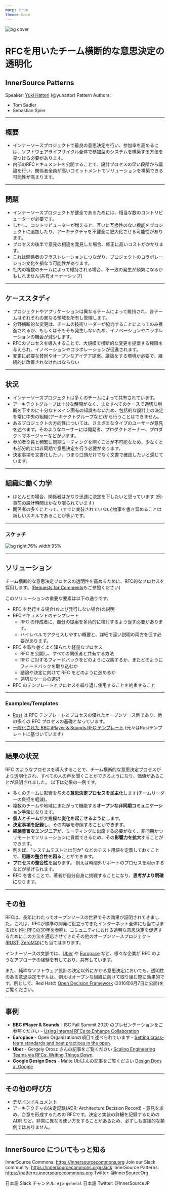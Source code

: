 ```yaml
---
marp: true
theme: base
---
```


<!--
class: isccover
-->

![bg cover](../assets/img/isccover2.png)

# RFCを用いたチーム横断的な意思決定の透明化

## InnerSource Patterns

Speaker: [Yuki Hattori]() (@yuhattor)
Pattern Authors:

* Tom Sadler
* Sebastian Spier

---

<!--
header: '**InnerSource Patterns: RFCを用いたチーム横断的な意思決定の透明化**'
paginate: true
class: slides
footer: '@yuhattor'
-->

## 概要

* インナーソースプロジェクトで最良の意思決定を行い、参加率を高めるには、ソフトウェアライフサイクル全体で参加型のシステムを構築する方法を見つける必要があります。
* 内部のRFCドキュメントを公開することで、設計プロセスの早い段階から議論を行い、関係者全員が高いコミットメントでソリューションを構築できる可能性が高まります。

---

## 問題

* インナーソースプロジェクトが健全であるためには、相当な数のコントリビューターが必要です。
* しかし、コントリビューターが増えると、互いに互換性のない機能をプロジェクトに追加したり、アーキテクチャを不健全に肥大化させる可能性があります。
* プロセスの後半で意見の相違を発見した場合、修正に高いコストがかかります。
* これは関係者のフラストレーションにつながり、プロジェクトのコラボレーション文化を損なう可能性があります。
* 社内の複数のチームによって維持される場合、不一致の発生が頻繁になるかもしれません(共有オーナーシップ)

<!--
インナーソースプロジェクトが健全であるためには、相当な数のコントリビューターが必要です。しかし、コントリビューターが増えると、例えば互いに互換性のない機能をプロジェクトに追加したり、アーキテクチャを不健全に肥大化させたりする可能性があります。
このような意見の相違や誤解をプロセスの後半で発見した場合、特にソフトウェアがすでに構築された後では、修正に非常にコストがかかってしまいます。このような意見の相違は、関係者全員のフラストレーションにつながり、プロジェクトにおけるコラボレーション文化の健全性を損なう可能性さえあります。
このような不一致が表面化する時によくあるケースとして、変更リクエストの作成者とプロジェクトのメンテナーが、提案された変更を行うべきであるということに本質的に同意していないために、非常に長い間オープンになっている変更リクエスト(プルリクエスト) が存在するなどがあります。
インナーソースプロジェクトでは、社内の複数のチームによってプロジェクトが維持されている場合、このような状況がより頻繁に発生します(共有オーナーシップ)。
-->

---

## ケーススタディ

* プロジェクトやアプリケーションは異なるチームによって維持され、各チームはそれぞれの異なる領域を所有し管理します。
* 分野横断的な変更は、チームの技術リーダーが協力することによってのみ推進されるか、もしくはそもそも発生しないため、イノベーションやコラボレーションの機会が減少します。
* RFCのプロセスを導入することで、大規模で横断的な変更を提案する権限を与えられ、イノベーションやコラボレーションが促進されます。
* 変更に必要な賛同やオープンなアイデア提案、議論をする環境が必要で、継続的に改善されなければならない

<!--
プロジェクト、または複数のプロジェクトで構成されるアプリケーションは、多くの異なるチームによって維持され、各チームはプロジェクトまたはアプリケーションの異なる領域を所有し管理します。これらのチームは、お互いの領域にインナーソースの貢献をしますが、より大きな分野横断的な変更は、チームの技術リーダーが協力することによってのみ推進されるか、もしくはそもそもまったく発生しません。その結果、ほとんどのエンジニアは大規模で分野横断的な変更を行うことができなくなり、イノベーションとコラボレーションの機会が減少します。

ここで RFC のプロセスとテンプレートを導入することで、チームや個人は、透明性のある意思決定プロセスを通じて、大規模で横断的な変更を提案する権限を与えられ、チーム間で非同期的に協議が行われます。その結果、イノベーションが促進され、コラボレーションが緊密になり、知識がより広まることになります。このためには、あらゆるレベルのあらゆる分野から賛同を得ること、そして人々がオープンにアイデアを提案し、議論できるような心理的安全性の高い環境を整えることが必要です。

どのようなプロセスでもそうですが、これは継続的に改善されなければなりません。RFC のテンプレートやプロセスを変更して、包括的、協調的、かつ効果的なものにする必要があるかもしれません。
-->

---

## 状況

* インナーソースプロジェクトは多くのチームによって共有されています。
* アーキテクトグループは十分な時間がなく、またすべてのケースで適切な判断を下すのに十分なドメイン固有の知識もないため、包括的な設計上の決定を常に中央の組織(アーキテクトグループなど)から行うことはできません。
* あるプロジェクトの方向性については、さまざまなタイプのユーザーが意見を述べます。そのようなユーザーには開発者、プロダクトオーナー、プロダクトマネージャーなどがいます。
* 参加者全員と頻繁に同期ミーティングを開くことが不可能なため、少なくとも部分的には非同期で意思決定を行う必要があります。
* 決定事項を文書化したい、つまり口頭だけでなく文書で確認したいと感じています。

---

## 組織に働く力学

* ほとんどの場合、関係者はかなり迅速に決定を下したいと思っています (例: 事前の設計時間はかなり限られています)
* 関係者の多くにとって、(すでに実装されていない)物事を書き留めることは新しいスキルであることが多いです。

---

### スケッチ

![bg right:76% width:95%](../assets/img/rfc-process-uber-baseui.png)

---

## ソリューション

チーム横断的な意思決定プロセスの透明性を高めるために、RFC的なプロセスを採用します。([Requests for Comments][requests-for-comments]もご参照ください)

このソリューションの重要な要素は以下の通りです。

* RFC を発行する場合(および発行しない場合)の説明
* RFCドキュメントのテンプレート
  * RFC の作成者に、自分の提案を多角的に検討するよう促す必要があります。
  * ハイレベルでアクセスしやすい概要と、詳細で深い説明の両方を促す必要があります。
* RFC を取り巻くよく知られた軽量なプロセス
  * RFC を公開し、すべての関係者と共有する方法
  * RFC に対するフィードバックをどのように収集するか、またどのようにフィードバックを取り込むか
  * 結論や決定に向けて RFC をどのように進めるか
  * 適切なツールの選択
* RFC のテンプレートとプロセスを繰り返し使用することを約束すること

<!--
  * RFC を公開し、すべての関係者と共有する方法 (例: Slack、メーリングリスト)
  * 結論や決定に向けて RFC をどのように進めるか (例: 関連する指名されたメンテナーが承認すること)
  * 適切なツールの選択 (例: 非エンジニアはソースコントロールツールにアクセスできないかもしれません)
-->
---

### Examples/Templates

* [Rust][rust] は RFC テンプレートとプロセスの優れたオープンソース例であり、他の多くの RFC プロセスの基礎となっています。
* [一般化された BBC iPlayer & Sounds RFC テンプレート](../patterns/2-structured//templates/rfc.md) (元々はRustテンプレートに基づいています)

---

## 結果の状況

RFC のようなプロセスを導入することで、チーム横断的な意思決定プロセスがより透明化され、すべての人の声を聞くことができるようになり、価値があることが証明されました。 以下は効果の一例です。

* 多くのチームに影響を与える**意思決定プロセスを民主化**します(チームリーダーの負担を軽減)。
* 複数のチームや地域にまたがって機能する**オープンな非同期コミュニケーション手法**になります。
* **個人とチーム**が大規模な**変化を起こせるように**します。
* **決定事項を記録**し、その内容を参照することができます。
* **経験豊富なエンジニア**が、ミーティングに出席する必要がなく、非同期かつリモートでソリューションに貢献できるため、その**影響力を拡大**することができます。
* 例えば、"システムテストとは何か" などのテスト用語を定義しておくことで、**用語の整合性を図る**ことができます。
* **プロセスの整合性**を図ります。 例えば時間外サポートのプロセスを明示するなどが挙げられます。
* RFC を書くことで、著者が自分自身に挑戦することになり、**思考がより明確に**なります。

<!--
## 結果の状況 - 注意喚起

一方で RFC のアプローチにはリスクも存在しますので、以下に注意も喚起したいと思います。

* この方法はいつもうまくいくとは限りません。例えば、RFCを通じてすでになされた決定に対して異議を唱える人がいるかもしれません。しかし、意思決定のプロセスを文書化しておくことは、このようなシナリオでも有益です。ある決定がいつ、なぜなされたかを人々に示すことができるからです。
* 設計案 (アーキテクチャ、プロトコルなど) を前もって書き上げることは、ウォーターフォールのような設計の要素があり、多くの開発チームが好む反復的なアジャイルの開発アプローチには適さない場合があります。[アジャイルマニュフェスト](https://agilemanifesto.org/)に存在する「括的なドキュメントよりも、動くソフトウェアを」という項目は覚えておいてください。RFC プロセスは可能な限り軽量であるべきです。
* RFC は大きくなりすぎて扱いにくくなる可能性があります。これはしばしば、長いコメントスレッドやそれをめぐる議論に表れます。そのような状況では、ワーキンググループや直接のミーティングなど、同期的なコミュニケーションで RFC を補完することを決定することもあります。しかし、ミーティング中にすべての情報を共有するのではなく、ミーティングの前に RFC を読むことができるので、時間はいずれにせよ節約されていることになります。

-->
---

## その他

RFCは、長年にわたってオープンソースの世界でその効果が証明されてきました。これは、RFCが標準の開発に役立ってきたインターネット全体にも当てはまるほか([例: RFCの30年を参照][30-years-of-rfcs])、コミュニティにおける透明な意思決定を促進するためにこの方法を適応させてきたその他のオープンソースプロジェクト([RUST][rust], [ZeroMQ][zeromq])にも当てはまります。

インナーソースの文脈では、[Uber][uber] や [Europace][europace] など、様々な企業が RFC のようなアプローチの経験を有しており、共有しています。

また、純粋なソフトウェア設計の決定以外にかかる意思決定においても、透明性のある意思決定モデルは、例えばオープンな組織に向けて取り組む際に効果的です。例として、Red Hatの [Open Decision Framework][open-decision-framework] (2016年6月7日に公開)をご覧ください。

---

## 事例

* **BBC iPlayer & Sounds** - ISC Fall Summit 2020 のプレゼンテーションをご参照ください - [Using Internal RFCs to Enhance Collaboration][bbc]
* **Europace** - Open Organizationの項目で述べられています - [Setting cross-team standards and best practices in the open][europace].
* **Uber** - Gergely Orosz さんの記事をご覧ください [Scaling Engineering Teams via RFCs: Writing Things Down][uber].
* **Google Design Docs** - Malte Ublさんの記事をご覧ください [Design Docs at Google][google]

---

## その他の呼び方

* [デザインドキュメント][google]
* アーキテクチャの決定記録(ADR: Architecture Decision Record) - 意見を求め、合意を形成するための RFCです。決定と実装の詳細を記録するための ADR など、非常に異なる使い方をすることがあるため、必ずしも直接的な類例ではありません。

---

## InnerSource についてもっと知る

InnerSource Commons: https://innersourcecommons.org
Join our Slack community: https://innersourcecommons.org/slack
InnerSource Patterns: https://patterns.innersourcecommons.org
Twitter: @InnerSourceOrg

日本語 Slack チャンネル: ```#jp-general```
日本語 Twitter: @InnerSourceJP

[requests-for-comments]: https://en.wikipedia.org/wiki/Request_for_Comments
[30-years-of-rfcs]: https://www.rfc-editor.org/rfc/rfc2555.txt
[rust]: https://github.com/rust-lang/rfcs
[zeromq]: https://rfc.zeromq.org
[uber]: https://blog.pragmaticengineer.com/scaling-engineering-teams-via-writing-things-down-rfcs/
[europace]: https://github.com/open-organization/open-org-distributed-work-guide/blob/master/drostfromm-remote-first-through-openess.md#setting-cross-team-standards-and-best-practices-in-the-open
[open-decision-framework]: https://www.redhat.com/en/about/press-releases/red-hat-releases-open-decision-framework-spur-transparent-and-inclusive-leadership
[bbc]: https://www.youtube.com/watch?v=U6zlghE0HcE
[google]: https://www.industrialempathy.com/posts/design-docs-at-google/